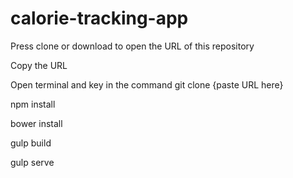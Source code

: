# calorie-tracking-app

Press clone or download to open the URL of this repository

Copy the URL

Open terminal and key in the command git clone {paste URL here}

npm install

bower install

gulp build

gulp serve
